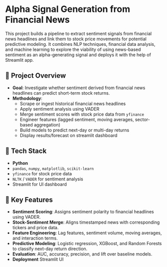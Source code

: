 #  Alpha Signal Generation from Financial News

This project builds a pipeline to extract sentiment signals from financial news headlines and link them to stock price movements for potential predictive modeling. It combines NLP techniques, financial data analysis, and machine learning to explore the viability of using news-based sentiment as an alpha-generating signal and deploys it with the help of Streamlit app.

## 📌 Project Overview

- **Goal**: Investigate whether sentiment derived from financial news headlines can predict short-term stock returns.
- **Methodology**:
  - Scrape or ingest historical financial news headlines
  - Apply sentiment analysis using VADER
  - Merge sentiment scores with stock price data from `yfinance`
  - Engineer features (lagged sentiment, moving averages, sector-based aggregation)
  - Build models to predict next-day or multi-day returns
  - Display results/forecast on streamlit dashboard

## 🔧 Tech Stack

- **Python**
- `pandas`, `numpy`, `matplotlib`, `scikit-learn`
- `yfinance` for stock price data
- `NLTK` / `VADER` for sentiment analysis
- Streamlit for UI dashboard

## 🧩 Key Features

- **Sentiment Scoring**: Assigns sentiment polarity to financial headlines using VADER.
- **Stock-Sentiment Merge**: Aligns timestamped news with corresponding tickers and price data.
- **Feature Engineering**: Lag features, sentiment volume, moving averages, and interaction terms.
- **Predictive Modeling**: Logistic regression, XGBoost, and Random Forests to classify next-day return direction.
- **Evaluation**: AUC, accuracy, precision, and lift over baseline models.
- **Deployment** Streamlit UI
